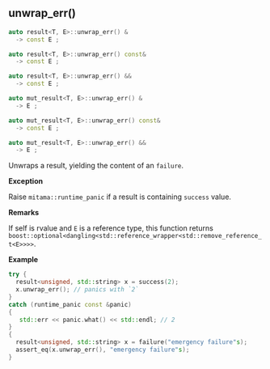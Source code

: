 ## unwrap_err()

```cpp
auto result<T, E>::unwrap_err() &
  -> const E ;

auto result<T, E>::unwrap_err() const&
  -> const E ;

auto result<T, E>::unwrap_err() &&
  -> const E ;

auto mut_result<T, E>::unwrap_err() &
  -> E ;

auto mut_result<T, E>::unwrap_err() const&
  -> const E ;

auto mut_result<T, E>::unwrap_err() &&
  -> E ;
```

Unwraps a result, yielding the content of an `failure`.

**Exception**

Raise `mitama::runtime_panic` if a result is containing `success` value.

**Remarks**

If self is rvalue and `E` is a reference type,
this function returns `boost::optional<dangling<std::reference_wrapper<std::remove_reference_t<E>>>>`.


**Example**

```cpp
try {
  result<unsigned, std::string> x = success(2);
  x.unwrap_err(); // panics with `2`
}
catch (runtime_panic const &panic)
{
   std::err << panic.what() << std::endl; // 2
}
{
  result<unsigned, std::string> x = failure("emergency failure"s);
  assert_eq(x.unwrap_err(), "emergency failure"s);
}
```

